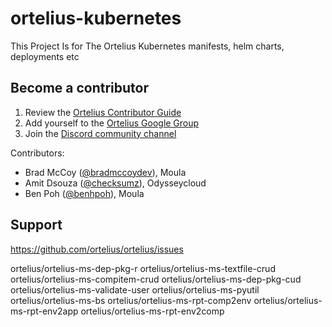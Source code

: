 # ortelius-kubernetes
This Project Is for The Ortelius Kubernetes manifests, helm charts, deployments etc

## Become a contributor

1) Review the [Ortelius Contributor Guide](https://docs.ortelius.io/guides/contributorguide/)
2) Add yourself to the [Ortelius Google Group](https://groups.google.com/g/ortelius-dev)
3) Join the [Discord community channel](https://discord.gg/ZtXU74x)

Contributors:
* Brad McCoy ([@bradmccoydev](https://github.com/bradmccoydev)), Moula
* Amit Dsouza ([@checksumz](https://github.com/checksumz)), Odysseycloud
* Ben Poh ([@benhpoh](https://github.com/benhpoh)), Moula

## Support

https://github.com/ortelius/ortelius/issues

ortelius/ortelius-ms-dep-pkg-r
ortelius/ortelius-ms-textfile-crud
ortelius/ortelius-ms-compitem-crud
ortelius/ortelius-ms-dep-pkg-cud
ortelius/ortelius-ms-validate-user
ortelius/ortelius-ms-pyutil
ortelius/ortelius-ms-bs
ortelius/ortelius-ms-rpt-comp2env
ortelius/ortelius-ms-rpt-env2app
ortelius/ortelius-ms-rpt-env2comp
